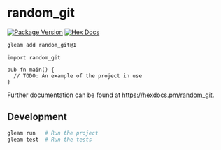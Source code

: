 # random_git

[![Package Version](https://img.shields.io/hexpm/v/random_git)](https://hex.pm/packages/random_git)
[![Hex Docs](https://img.shields.io/badge/hex-docs-ffaff3)](https://hexdocs.pm/random_git/)

```sh
gleam add random_git@1
```
```gleam
import random_git

pub fn main() {
  // TODO: An example of the project in use
}
```

Further documentation can be found at <https://hexdocs.pm/random_git>.

## Development

```sh
gleam run   # Run the project
gleam test  # Run the tests
```
